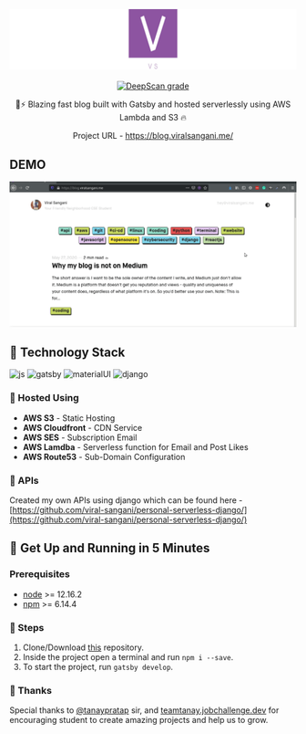 <p align="center">
    <img src="./static/logo/linkedin_banner_image_2.jpg" alt="Personal Logo">
    <br>
    <br>
    <a href="https://deepscan.io/dashboard#view=project&tid=8921&pid=11941&bid=179294"><img src="https://deepscan.io/api/teams/8921/projects/11941/branches/179294/badge/grade.svg" alt="DeepScan grade"></a>

</p>
<p align="center">
🚀⚡️ Blazing fast blog built with Gatsby and hosted serverlessly using AWS Lambda and S3  🔥
</p>

<p align="center">
    Project URL - <a href="https://blog.viralsangani.me/">https://blog.viralsangani.me/</a>
</p>


## DEMO
<p align="center">
<img src="./static/gatsby-blog-gif.gif" alt="Personal Blog">
</p>

## :raised_hands: Technology Stack
![js](https://img.shields.io/badge/frontend-js-yellow?style=flat&logo=javaScript)
![gatsby](https://img.shields.io/badge/Gastby-JS-%23663399)
![materialUI](https://img.shields.io/badge/Material-UI-%231976D2)
![django](https://img.shields.io/pypi/djversions/djangorestframework?logo=Django)

### :floppy_disk: Hosted Using
- **AWS S3** - Static Hosting
- **AWS Cloudfront** - CDN Service
- **AWS SES** - Subscription Email
- **AWS Lamdba** - Serverless function for Email and Post Likes
- **AWS Route53** - Sub-Domain Configuration

### :key: APIs
Created my own APIs using django which can be found here - [https://github.com/viral-sangani/personal-serverless-django/](https://github.com/viral-sangani/personal-serverless-django/)

## 🚀 Get Up and Running in 5 Minutes
### Prerequisites
* [node](https://nodejs.org/en/) >= 12.16.2
* [npm](https://www.npmjs.com/) >= 6.14.4

### :running: Steps
1. Clone/Download [this](https://github.com/viral-sangani/gatsby-blog) repository.
2. Inside the project open a terminal and run `npm i --save`.
3. To start the project, run `gatsby develop`.

### 💜 Thanks
Special thanks to [@tanaypratap](https://github.com/tanaypratap) sir, and [teamtanay.jobchallenge.dev](https://github.com/tanaypratap/teamtanay.jobchallenge.dev) for encouraging student to create amazing projects and help us to grow.
